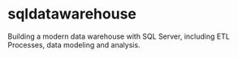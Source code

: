 # sqldatawarehouse
Building a modern data warehouse with SQL Server, including ETL Processes, data modeling and analysis.
